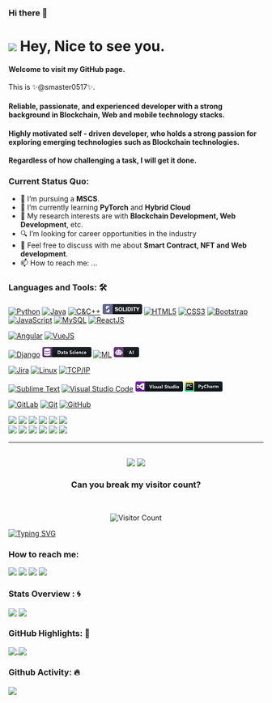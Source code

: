 ### Hi there 👋

<h1><img src="https://emojis.slackmojis.com/emojis/images/1531849430/4246/blob-sunglasses.gif?1531849430" width="30"/> Hey, Nice to see you.</h1>


#### Welcome to visit my GitHub page.
This is ✨@smaster0517✨.

#### Reliable, passionate, and experienced developer with a strong background in Blockchain, Web and mobile technology stacks.
#### Highly motivated self - driven developer, who holds a strong passion for exploring emerging technologies such as Blockchain technologies. 
#### Regardless of how challenging a task, I will get it done.

### Current Status Quo:

- 💼 I’m pursuing a <strong>MSCS</strong>.
- 🌱 I’m currently learning <strong>PyTorch</strong> and <strong>Hybrid Cloud</strong>
- 🤔 My research interests are with <strong>Blockchain Development, Web Development</strong>, etc.
- 🔍 I’m looking for career opportunities in the <strong></strong> industry
- 💬 Feel free to discuss with me about <strong>Smart Contract, NFT and Web development</strong>.
- 📫 How to reach me: ...
<!-- 🔭 I’m currently working on <strong> </strong> and <strong> </strong>
- 😄 Pronouns: ...
- ⚡ Fun fact: ... -->


### Languages and Tools: 🛠
[![Python](https://img.shields.io/badge/-Python-black?style=flat&logo=python&link=https://github.com/smaster0517/)](https://github.com/smaster0517/)
[![Java](https://img.shields.io/badge/Java-orange?style=flat&logo=java&logoColor=white&link=https://github.com/smaster0517/)](https://github.com/smaster0517/)
[![C&C++](https://img.shields.io/badge/-C%20&%20C++-659ad2?style=flat&logo=c%2B%2B&logoColor=ffffff&link=https://github.com/smaster0517/)](https://github.com/smaster0517/)
[![Solidity](https://github.com/smaster0517/smaster0517/blob/main/solidity.png)](https://github.com/smaster0517/)
[![HTML5](https://img.shields.io/badge/-HTML5-E34F26?style=flat&logo=html5&logoColor=white&link=https://github.com/smaster0517/)](https://github.com/smaster0517/) 
[![CSS3](https://img.shields.io/badge/-CSS3-1572B6?style=flat&logo=css3&link=https://github.com/smaster0517/)](https://github.com/smaster0517/) 
[![Bootstrap](https://img.shields.io/badge/-Bootstrap-563D7C?style=flat&logo=bootstrap&link=https://github.com/smaster0517/)](https://github.com/smaster0517/)
[![JavaScript](https://img.shields.io/badge/-JavaScript-black?style=flat&logo=javascript&link=https://github.com/smaster0517/)](https://github.com/smaster0517/)
[![MySQL](https://img.shields.io/badge/-MySQL-black?style=flat&logo=mysql&link=https://github.com/smaster0517/)](https://github.com/smaster0517/)
[![ReactJS](https://img.shields.io/badge/-ReactJS-61DAFB?style=flat&logo=react&logoColor=white&link=https://github.com/smaster0517/)](https://github.com/smaster0517/) 

[![Angular](https://img.shields.io/badge/-Angular-DD0031?style=flat&logo=angular&logoColor=white&link=https://github.com/smaster0517/)](https://github.com/smaster0517/) 
[![VueJS](https://img.shields.io/badge/VueJS-41B883??style=flat&logo=vue.js&logoColor=white&link=https://github.com/smaster0517/)](https://github.com/smaster0517/) 

[![Django](https://img.shields.io/badge/-django-black?style=flat&logo=django)](https://github.com/smaster0517/)
[![DataScience](https://github.com/SvenCelin/SvenCelin/blob/master/Badges/datascience.png)](https://github.com/smaster0517/)
[![ML](https://img.shields.io/badge/-Machine%20Learning-102230?style=flat)](https://github.com/smaster0517/)
[![AI](https://github.com/SvenCelin/SvenCelin/blob/master/Badges/ai.png)](https://github.com/smaster0517/)

[![Jira](https://img.shields.io/badge/-Jira-222222?style=flat&logo=jira-software&logoColor=white&logoColor=0052CC)](https://github.com/smaster0517/)
[![Linux](https://img.shields.io/badge/-Linux-222222?style=flat&logo=linux&logoColor=FCC624)](https://github.com/smaster0517/)
[![TCP/IP](https://img.shields.io/badge/-TCP/IP-222222?style=flat&logo=cisco&logoColor=white)](https://github.com/smaster0517/)

[![Sublime Text](http://img.shields.io/badge/-Sublime%20Text-3C4858?style=flat&logo=sublime-text)](https://github.com/smaster0517/)
[![Visual Studio Code](https://img.shields.io/badge/-VSCode-444444?style=flat&logo=visual-studio-code&logoColor=007ACC)](https://github.com/smaster0517/)
[![Visual Studio](https://github.com/SvenCelin/SvenCelin/blob/master/Badges/visualstudio.png)](https://github.com/smaster0517/)
[![PyCharm](https://github.com/SvenCelin/SvenCelin/blob/master/Badges/pycharm.png)](https://github.com/smaster0517/)

[![GitLab](https://img.shields.io/badge/-GitLab-FCA121?style=flat&logo=gitlab&link=https://github.com/smaster0517/)](https://github.com/smaster0517/)
[![Git](https://img.shields.io/badge/-Git-black?style=flat&logo=git&link=https://github.com/smaster0517/)](https://github.com/smaster0517/) 
[![GitHub](https://img.shields.io/badge/-GitHub-181717?style=flat&logo=github&link=https://github.com/smaster0517/)](https://github.com/smaster0517/)

<img src="https://img.shields.io/badge/Java%20-%23E00033.svg?&style=for-the-badge&logo=java&logoColor=white">   <img src="https://img.shields.io/badge/python%20-%2314354C.svg?&style=for-the-badge&logo=python&logoColor=white">   <img src="https://img.shields.io/badge/c++%20-%2300599C.svg?&style=for-the-badge&logo=c%2B%2B&logoColor=white">   <img src="https://img.shields.io/badge/javascript%20-%23323330.svg?&style=for-the-badge&logo=javascript&logoColor=%23F7DF1E">   <img src="https://img.shields.io/badge/PHP%20-%23777BB4.svg?&style=for-the-badge&logo=php&logoColor=white">   <img src="https://img.shields.io/badge/Angular%20-%23DD0031.svg?&style=for-the-badge&logo=angular&logoColor=white">   
<img src="https://img.shields.io/badge/tableau%20-%230D597F.svg?&style=for-the-badge&logo=tableau&logoColor=white">   <img src="https://img.shields.io/badge/tensorflow%20-%23FF6F00.svg?&style=for-the-badge&logo=tensorflow&logoColor=white">   <img src="https://img.shields.io/badge/neo4j%20-%23008CC1.svg?&style=for-the-badge&logo=neo4j&logoColor=white">   <img src="https://img.shields.io/badge/mongodb%20-%2347A248svg?&style=for-the-badge&logo=mongodb&logoColor=white">   <img src="https://img.shields.io/badge/git%20-%23F05032.svg?&style=for-the-badge&logo=git&logoColor=white"/>   <img src="http://img.shields.io/badge/-VS%20Code-000000?style=for-the-badge&logo=Visual-studio-code&logoColor=blue">
<br />

---

<div align="center">

<br/>
<img height="150px" src="https://github-readme-stats.vercel.app/api/top-langs/?username=smaster0517&layout=compact&theme=dracula&private=true">
<img height="150px" src="https://github-readme-stats.vercel.app/api?username=smaster0517&show_icons=true&theme=dracula&count_private=true&private=true">
<br/>

### Can you break my visitor count?

<br />

![Visitor Count](https://profile-counter.glitch.me/Shing-Ho/count.svg)

</div>

[![Typing SVG](https://readme-typing-svg.herokuapp.com?vCenter=true&width=500&lines=Technology+Consultant+and+FinTech+Engineer;Python+Developer+with+3%2B+Years+Experience;Passionate+about+Algorithmic+Trading)](https://git.io/typing-svg)

### How to reach me: 
<a href="mailto: smaster0517@hotmail.com">
<img src="https://img.shields.io/badge/-smaster0517%40hotmail.com-7B83EB?&style=for-the-badge&logo=Microsoft-outlook&logoColor=white" ></a>  <a  href="https://www.instagram.com/smaster0517/">   <img src="https://img.shields.io/badge/@smaster0517_-%23E4405F.svg?&style=for-the-badge&logo=instagram&logoColor=white"></a>  <a href="https://www.linkedin.com/in/smaster05171998/"><img src="https://img.shields.io/badge/smaster0517-%230077B5.svg?&style=for-the-badge&logo=linkedin&logoColor=white" ></a>  <a  href="https://www.smaster0517.com/"><img src="https://img.shields.io/badge/smaster0517.com-%2312100E.svg?&style=for-the-badge&logo=safari&logoColor=white"></a>

### Stats Overview : :cyclone:
<img align="center" src="https://github-readme-stats.vercel.app/api?username=smaster0517&show_icons=true&count_private=true&hide=stars&include_all_commits=false&theme=material-palenight" />
<img align="center" src="https://github-profile-trophy.vercel.app/?username=smaster0517&theme=dracula&no-bg=true&row=1"/>


### GitHub Highlights: :blossom:
<a href="">
  <img align="center" src="https://github-readme-stats.vercel.app/api/top-langs/?username=smaster0517&langs_count=8&layout=compact&theme=material-palenight&hide=html,Tcl" />
</a>
<a href="">
  <img align="center" src="http://github-readme-streak-stats.herokuapp.com?user=smaster0517&theme=material-palenight"/>
</a>

### Github Activity: 🔥 
<img align="center" src="https://activity-graph.herokuapp.com/graph?username=smaster0517&theme=dracula&color=B994E6&bg_color=2B2D3D" />
